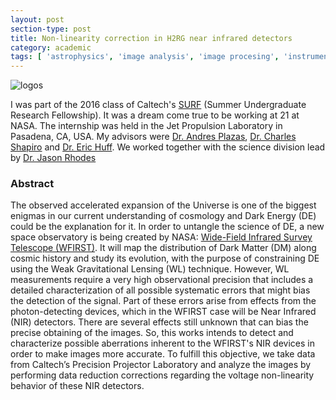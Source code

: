 ```yaml
---
layout: post
section-type: post
title: Non-linearity correction in H2RG near infrared detectors
category: academic
tags: [ 'astrophysics', 'image analysis', 'image procesing', 'instrumentation', 'internship' ]
---
```



![logos](../../../../img/academic/surf/logos.png)

I was part of the 2016 class of Caltech's [SURF](http://sfp.caltech.edu/programs/surf) (Summer Undergraduate Research Fellowship). It was a dream come true to be working at 21 at NASA. The internship was held in the Jet Propulsion Laboratory in Pasadena, CA, USA. My advisors were [Dr. Andres Plazas](https://web.astro.princeton.edu/people/andres-plazas-malagon), [Dr. Charles Shapiro](science.jpl.nasa.gov/people/Shapiro/) and [Dr. Eric Huff](https://science.jpl.nasa.gov/people/Huff/). We worked together with the science division lead by [Dr. Jason Rhodes](https://science.jpl.nasa.gov/people/JRhodes/)

### Abstract

The observed accelerated expansion of the Universe is one of the biggest enigmas in our current understanding of cosmology and Dark Energy (DE) could be the explanation for it. In order to untangle the science of DE, a new space observatory is being created by NASA: [Wide-Field Infrared Survey Telescope (WFIRST)](https://science.jpl.nasa.gov/projects/WFIRST/). It will map the distribution of Dark Matter (DM) along cosmic history and study its evolution, with the purpose of constraining DE using the Weak Gravitational Lensing (WL) technique. However, WL measurements require a very high observational precision that includes a detailed characterization of all possible systematic errors that might bias the detection of the signal. Part of these errors arise from effects from the photon-detecting devices, which in the WFIRST case will be Near Infrared (NIR) detectors. There are several effects still unknown that can bias the precise obtaining of the images. So, this works intends to detect and characterize possible aberrations inherent to the WFIRST's NIR devices in order to make images more accurate. To fulfill this objective, we take data from Caltech’s Precision Projector Laboratory and analyze the images by performing data reduction corrections regarding the voltage non-linearity behavior of these NIR detectors.
